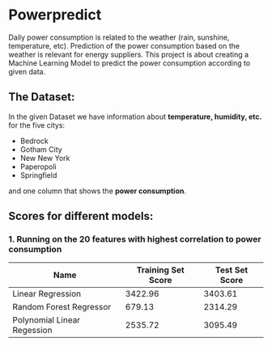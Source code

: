 # Powerpredict
Daily power consumption is related to the weather (rain, sunshine, temperature, etc).
Prediction of the power consumption based on the weather is relevant for energy suppliers.
This project is about creating a Machine Learning Model to predict the power consumption
according to given data.

## The Dataset:
In the given Dataset we have information about **temperature, humidity, etc.** for the five citys:
* Bedrock
* Gotham City
* New New York
* Paperopoli
* Springfield

and one column that shows the **power consumption**.


## Scores for different models:

### 1. Running on the 20 features with highest correlation to power consumption

| Name                        | Training Set Score | Test Set Score |
|-----------------------------|-------------------|---------------|
| Linear Regression           | 3422.96           | 3403.61       |
| Random Forest Regressor     | 679.13            | 2314.29       |
| Polynomial Linear Regession | 2535.72           | 3095.49       |

